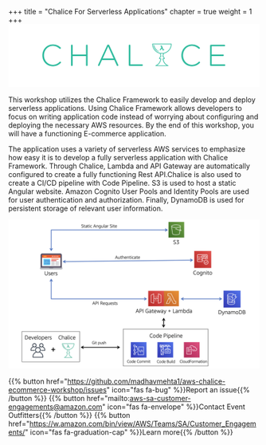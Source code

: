 +++
title = "Chalice For Serverless Applications"
chapter = true
weight = 1
+++
![ChaliceLogo](/images/chalice-logo.png)

This workshop utilizes the Chalice Framework to easily develop and deploy serverless applications. Using Chalice Framework allows developers to focus on writing application code instead of worrying about configuring and deploying the necessary AWS resources. By the end of this workshop, you will have a functioning E-commerce application.

The application uses a variety of serverless AWS services to emphasize how easy it is to develop a fully serverless application with Chalice Framework. Through Chalice, Lambda and API Gateway are automatically configured to create a fully functioning Rest API.Chalice is also used to create a CI/CD pipeline with Code Pipeline. S3 is used to host a static Angular website. Amazon Cognito User Pools and Identity Pools are used for user authentication and authorization. Finally, DynamoDB is used for persistent storage of relevant user information.

![ApplicationArchitecture](/images/ecommerce-architecture.png)

{{% button href="https://github.com/madhavmehta1/aws-chalice-ecommerce-workshop/issues" icon="fas fa-bug" %}}Report an issue{{% /button %}}
{{% button href="mailto:aws-sa-customer-engagements@amazon.com" icon="fas fa-envelope" %}}Contact Event Outfitters{{% /button %}}
{{% button href="https://w.amazon.com/bin/view/AWS/Teams/SA/Customer_Engagements/" icon="fas fa-graduation-cap" %}}Learn more{{% /button %}}